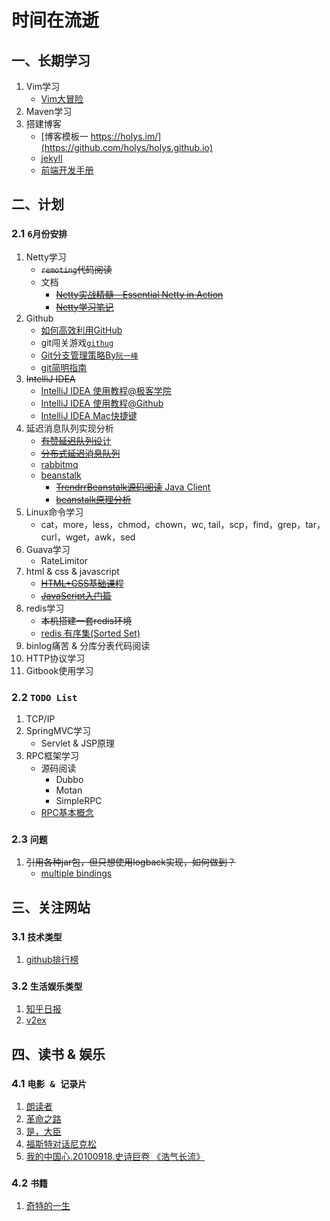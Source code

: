 # 时间在流逝


## 一、长期学习

1. Vim学习
     - [Vim大冒险](http://vim-adventures.com/)
2. Maven学习
3. 搭建博客
	- [博客模板一 https://holys.im/](https://github.com/holys/holys.github.io)
	- [jekyll](http://jekyllcn.com/)
	- [前端开发手册](https://dwqs.gitbooks.io/frontenddevhandbook/content/index.html)


## 二、计划

### 2.1 `6月份安排`

1. Netty学习
	- ~~`remoting`代码阅读~~
	- 文档
		- [~~Netty实战精髓 - Essential Netty in Action~~](https://www.gitbook.com/book/waylau/essential-netty-in-action/details)
		- [~~Netty学习笔记~~](http://skyao.github.io/leaning-netty/buffer/buffer.html)
2. Github
	- [如何高效利用GitHub](http://www.yangzhiping.com/tech/github.html)
	- git闯关游戏[`githug`](https://github.com/Gazler/githug)
	- [Git分支管理策略By`阮一峰`](http://www.ruanyifeng.com/blog/2012/07/git.html)
	- [git简明指南](http://rogerdudler.github.io/git-guide/index.zh.html)
3. ~~IntelliJ IDEA~~
	- [IntelliJ IDEA 使用教程@极客学院](http://wiki.jikexueyuan.com/project/intellij-idea-tutorial/)
	- [IntelliJ IDEA 使用教程@Github](https://github.com/judasn/IntelliJ-IDEA-Tutorial/)
	- [IntelliJ IDEA Mac快捷键](https://resources.jetbrains.com/assets/products/intellij-idea/IntelliJIDEA_ReferenceCard_Mac.pdf)
4. 延迟消息队列实现分析
	- [~~有赞延迟队列设~~计](http://tech.youzan.com/queuing_delay)
	- [~~分布式延迟消息队列~~](http://zhangyp.net/rabbitmq-delayqueue/)
	- [rabbitmq](https://geewu.gitbooks.io/rabbitmq-quick)
	- [beanstalk](http://kr.github.io/beanstalkd/download.html)
		- [~~TrendrrBeanstalk源码阅读~~ Java Client](https://github.com/dustismo/TrendrrBeanstalk)
		- [~~beanstalk原理分析~~](http://www.xuetimes.com/archives/567)
5. Linux命令学习
	- cat，more，less，chmod，chown，wc, tail，scp，find，grep，tar，curl，wget，awk，sed
6. Guava学习
	- RateLimitor
7. html & css & javascript
	- [~~HTML+CSS基础课程~~](http://www.imooc.com/code/)
	- [~~JavaScript入门篇~~](http://www.imooc.com/code)
8. redis学习
	- ~~本机搭建一套redis环境~~
	- [redis 有序集(Sorted Set)](https://redis.readthedocs.org/en/2.4/sorted_set.html)
9. binlog痛苦 & 分库分表代码阅读
10. HTTP协议学习
11. Gitbook使用学习


### 2.2 `TODO List`

1. TCP/IP
2. SpringMVC学习
	- Servlet & JSP原理
3. RPC框架学习
	- 源码阅读
		- Dubbo
		- Motan
		- SimpleRPC
	- [RPC基本概念](http://www.zmannotes.com/index.php/2015/10/22/rpc/)

### 2.3 `问题`

1. ~~引用各种jar包，但只想使用logback实现，如何做到？~~
	- [multiple bindings](http://www.slf4j.org/codes.html#multiple_bindings)


## 三、关注网站

### 3.1 `技术类型`

1. [github排行榜](http://githuber.cn/)

### 3.2 `生活娱乐类型`

1. [知乎日报](http://daily.zhihu.com/)
2. [v2ex](https://www.v2ex.com/)


## 四、读书 & 娱乐

### 4.1 `电影 & 记录片`

1. [朗读者](http://baike.baidu.com/link?url=sp5BWV_r5Nz6qZwsLuctp0w58UQdwuUUO3lTggY8mUBo7vArKZj6-OOz_yY41ggkEN-uc8u5CW6KedKxTa-cO11AZugEwZOtbWO-VWSMSRgZZC-ADh97rb14_qSI-3RfVzAiikT4MtjKU93D6vBM6Aacm47by6XLhQ9i5Sl0EIq)
2. [革命之路](http://baike.baidu.com/subview/1398130/6312081.htm)
3. [是，大臣](http://baike.baidu.com/item/%E6%98%AF%EF%BC%8C%E5%A4%A7%E8%87%A3/6278906)
4. [福斯特对话尼克松](http://baike.baidu.com/view/2224041.htm)
4. [我的中国心.20100918.史诗巨卷 《浩气长流》](http://www.tudou.com/programs/view/Zv1vL7V-E_g)

### 4.2 `书籍`

1. [奇特的一生](http://baike.baidu.com/view/3488715.htm)
